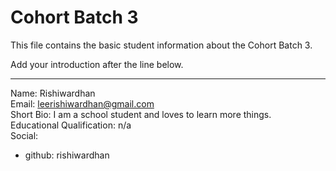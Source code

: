 # Cohort Batch 3

This file contains the basic student information about the Cohort Batch 3.

Add your introduction after the line below.

<hr />


Name: Rishiwardhan<br>
Email: leerishiwardhan@gmail.com<br>
Short Bio: I am a school student and loves to learn more things.<br>
Educational Qualification: n/a<br>
Social:<br>
  - github: rishiwardhan


